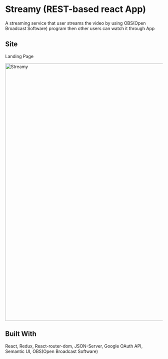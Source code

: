 # Streamy (REST-based react App)
A streaming service that user streams the video by using OBS(Open Broadcast Software) program then other users can watch it through App

## Site
Landing Page 

<img width="823" alt="Streamy" src="https://user-images.githubusercontent.com/18157846/56302598-17361900-6175-11e9-9ce5-1fb6d39973ed.png">

## Built With

React, Redux, React-router-dom, JSON-Server, Google OAuth API, Semantic UI, OBS(Open Broadcast Software)

